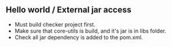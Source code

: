 ## Hello world / External jar access

* Must build checker project first.
* Make sure that core-utils is build, and it's jar is in libs folder.
* Check all jar dependency is added to the pom.xml.